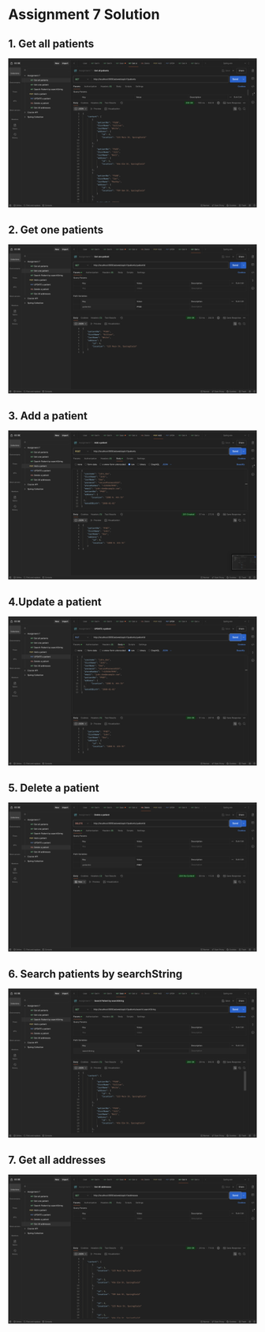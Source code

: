 # Assignment 7 Solution


## 1. Get all patients

<img src="./screenshots/01-get-all-patients.png" />

## 2. Get one patients

<img src="./screenshots/02-get-patient-by-patinetNo.png" />

## 3. Add a patient

<img src="./screenshots/03-add-a-patient.png" />

## 4.Update a patient

<img src="./screenshots/04-update-a-patient.png" />

## 5. Delete a patient

<img src="./screenshots/05-delete-a-patient.png" />

## 6. Search patients by searchString

<img src="./screenshots/06-search-patient-by-searchString.png" />

## 7. Get all addresses

<img src="./screenshots/07-get-all-addresses.png" />